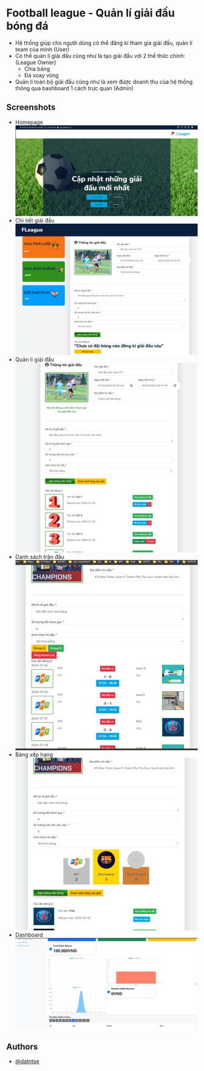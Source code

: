 
# Football league - Quản lí giải đấu bóng đá

- Hệ thống giúp cho người dùng có thể đăng kí tham gia giải đấu, quản lí team của mình (User)
- Có thể quản lí giải đấu cũng như là tạo giải đấu với 2 thể thức chính: (League Owner)
  + Chia bảng 
  - Đá xoay vòng
- Quản lí toàn bộ giải đấu cũng như là xem được doanh thu của hệ thống thông qua bashboard 1 cách trực quan (Admin)
## Screenshots
- Homepage
![Homepage](https://github.com/datntse/aboutme/blob/main/activities/homepage.png)
- Chi tiết giải đấu
![Chi tiết giải đấu](https://github.com/datntse/aboutme/blob/main/activities/league-detail.png)
- Quản lí giải đấu
![App Screenshot](https://github.com/datntse/aboutme/blob/main/activities/quanligiaidau.png)
- Danh sách trận đấu
![App Screenshot](https://github.com/datntse/aboutme/blob/main/activities/quanlitrandau.png)
- Bảng xếp hạng
![App Screenshot](https://github.com/datntse/aboutme/blob/main/activities/bxh.png)
- Dashboard
![App Screenshot](https://github.com/datntse/aboutme/blob/main/activities/dashboard.png)

## Authors

- [@datntse](https://www.github.com/datntse)

